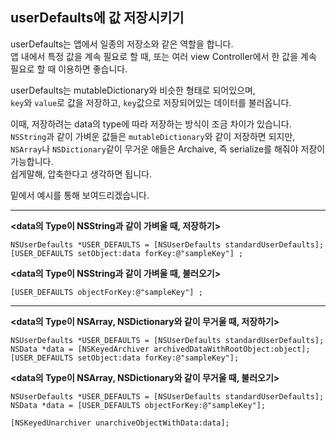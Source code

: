 ## userDefaults에 값 저장시키기

userDefaults는 앱에서 일종의 저장소와 같은 역할을 합니다.\
앱 내에서 특정 값을 계속 필요로 할 때, 또는 여러 view Controller에서 한 값을 계속 필요로 할 때 이용하면 좋습니다.

userDefaults는 mutableDictionary와 비슷한 형태로 되어있으며,\
```key```와 ```value```로 값을 저장하고, ```key```값으로 저장되어있는 데이터를 불러옵니다.

이때, 저장하려는 data의 type에 따라 저장하는 방식이 조금 차이가 있습니다.\
```NSString```과 같이 가벼운 값들은 ```mutableDictionary```와 같이 저장하면 되지만,\
```NSArray```나 ```NSDictionary```같이 무거운 애들은 Archaive, 즉 serialize를 해줘야 저장이 가능합니다.\
쉽게말해, 압축한다고 생각하면 됩니다.

밑에서 예시를 통해 보여드리겠습니다.
****
**<data의 Type이 NSString과 같이 가벼울 때, 저장하기>**

```
NSUserDefaults *USER_DEFAULTS = [NSUserDefaults standardUserDefaults];
[USER_DEFAULTS setObject:data forKey:@"sampleKey"] ;
```

**<data의 Type이 NSString과 같이 가벼울 때, 불러오기>**

```
[USER_DEFAULTS objectForKey:@"sampleKey"] ;
```

****

**<data의 Type이 NSArray, NSDictionary와 같이 무거울 때, 저장하기>**

```
NSUserDefaults *USER_DEFAULTS = [NSUserDefaults standardUserDefaults];
NSData *data = [NSKeyedArchiver archivedDataWithRootObject:object];
[USER_DEFAULTS setObject:data forKey:@"sampleKey"];
```

**<data의 Type이 NSArray, NSDictionary와 같이 무거울 때, 불러오기>**

```
NSUserDefaults *USER_DEFAULTS = [NSUserDefaults standardUserDefaults];
NSData *data = [USER_DEFAULTS objectForKey:@"sampleKey"];

[NSKeyedUnarchiver unarchiveObjectWithData:data];
```
